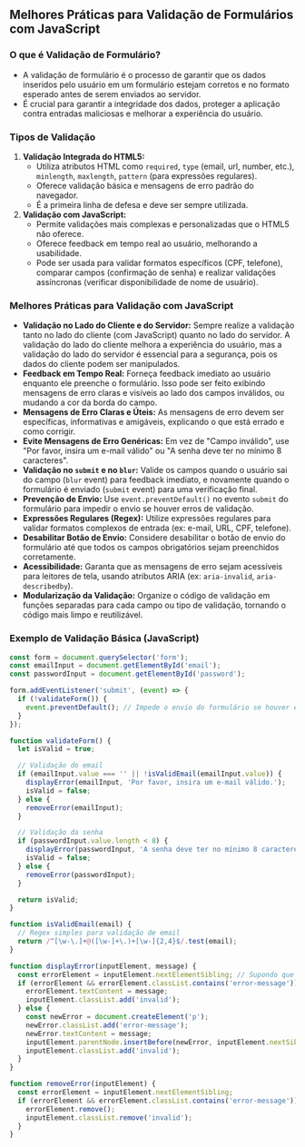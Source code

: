 ## Melhores Práticas para Validação de Formulários com JavaScript

### O que é Validação de Formulário?
- A validação de formulário é o processo de garantir que os dados inseridos pelo usuário em um formulário estejam corretos e no formato esperado antes de serem enviados ao servidor.
- É crucial para garantir a integridade dos dados, proteger a aplicação contra entradas maliciosas e melhorar a experiência do usuário.

### Tipos de Validação
1.  **Validação Integrada do HTML5:**
    - Utiliza atributos HTML como `required`, `type` (email, url, number, etc.), `minlength`, `maxlength`, `pattern` (para expressões regulares).
    - Oferece validação básica e mensagens de erro padrão do navegador.
    - É a primeira linha de defesa e deve ser sempre utilizada.
2.  **Validação com JavaScript:**
    - Permite validações mais complexas e personalizadas que o HTML5 não oferece.
    - Oferece feedback em tempo real ao usuário, melhorando a usabilidade.
    - Pode ser usada para validar formatos específicos (CPF, telefone), comparar campos (confirmação de senha) e realizar validações assíncronas (verificar disponibilidade de nome de usuário).

### Melhores Práticas para Validação com JavaScript
- **Validação no Lado do Cliente e do Servidor:** Sempre realize a validação tanto no lado do cliente (com JavaScript) quanto no lado do servidor. A validação do lado do cliente melhora a experiência do usuário, mas a validação do lado do servidor é essencial para a segurança, pois os dados do cliente podem ser manipulados.
- **Feedback em Tempo Real:** Forneça feedback imediato ao usuário enquanto ele preenche o formulário. Isso pode ser feito exibindo mensagens de erro claras e visíveis ao lado dos campos inválidos, ou mudando a cor da borda do campo.
- **Mensagens de Erro Claras e Úteis:** As mensagens de erro devem ser específicas, informativas e amigáveis, explicando o que está errado e como corrigir.
- **Evite Mensagens de Erro Genéricas:** Em vez de "Campo inválido", use "Por favor, insira um e-mail válido" ou "A senha deve ter no mínimo 8 caracteres".
- **Validação no `submit` e no `blur`:** Valide os campos quando o usuário sai do campo (`blur` event) para feedback imediato, e novamente quando o formulário é enviado (`submit` event) para uma verificação final.
- **Prevenção de Envio:** Use `event.preventDefault()` no evento `submit` do formulário para impedir o envio se houver erros de validação.
- **Expressões Regulares (Regex):** Utilize expressões regulares para validar formatos complexos de entrada (ex: e-mail, URL, CPF, telefone).
- **Desabilitar Botão de Envio:** Considere desabilitar o botão de envio do formulário até que todos os campos obrigatórios sejam preenchidos corretamente.
- **Acessibilidade:** Garanta que as mensagens de erro sejam acessíveis para leitores de tela, usando atributos ARIA (ex: `aria-invalid`, `aria-describedby`).
- **Modularização da Validação:** Organize o código de validação em funções separadas para cada campo ou tipo de validação, tornando o código mais limpo e reutilizável.

### Exemplo de Validação Básica (JavaScript)

```javascript
const form = document.querySelector('form');
const emailInput = document.getElementById('email');
const passwordInput = document.getElementById('password');

form.addEventListener('submit', (event) => {
  if (!validateForm()) {
    event.preventDefault(); // Impede o envio do formulário se houver erros
  }
});

function validateForm() {
  let isValid = true;

  // Validação do email
  if (emailInput.value === '' || !isValidEmail(emailInput.value)) {
    displayError(emailInput, 'Por favor, insira um e-mail válido.');
    isValid = false;
  } else {
    removeError(emailInput);
  }

  // Validação da senha
  if (passwordInput.value.length < 8) {
    displayError(passwordInput, 'A senha deve ter no mínimo 8 caracteres.');
    isValid = false;
  } else {
    removeError(passwordInput);
  }

  return isValid;
}

function isValidEmail(email) {
  // Regex simples para validação de email
  return /^[\w-\.]+@([\w-]+\.)+[\w-]{2,4}$/.test(email);
}

function displayError(inputElement, message) {
  const errorElement = inputElement.nextElementSibling; // Supondo que a mensagem de erro é o próximo irmão
  if (errorElement && errorElement.classList.contains('error-message')) {
    errorElement.textContent = message;
    inputElement.classList.add('invalid');
  } else {
    const newError = document.createElement('p');
    newError.classList.add('error-message');
    newError.textContent = message;
    inputElement.parentNode.insertBefore(newError, inputElement.nextSibling);
    inputElement.classList.add('invalid');
  }
}

function removeError(inputElement) {
  const errorElement = inputElement.nextElementSibling;
  if (errorElement && errorElement.classList.contains('error-message')) {
    errorElement.remove();
    inputElement.classList.remove('invalid');
  }
}
```



